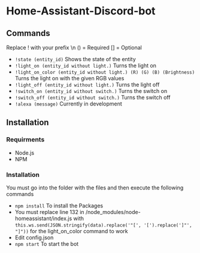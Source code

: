 # Home-Assistant-Discord-bot

## Commands

Replace ! with your prefix \n
() = Required   [] = Optional

* `!state (entity_id)` Shows the state of the entity
* `!light_on (entity_id without light.)` Turns the light on
* `!light_on_color (entity_id without light.) (R) (G) (B) (Brightness)` Turns the light on with the given RGB values
* `!light_off (entity_id without light.)` Turns the light off
* `!switch_on (entity_id without switch.)` Turns the switch on
* `!switch_off (entity_id without switch.)` Turns the switch off
* `!alexa (message)` Currently in development

## Installation

### Requirments

* Node.js
* NPM

### Installation

You must go into the folder with the files and then execute the following commands

* `npm install` To install the Packages
* You must replace line 132 in /node_modules/node-homeassistant/index.js with `this.ws.send(JSON.stringify(data).replace('"[', '[').replace(']"', "]"))` for the light_on_color command to work
* Edit config.json
* `npm start` To start the bot
